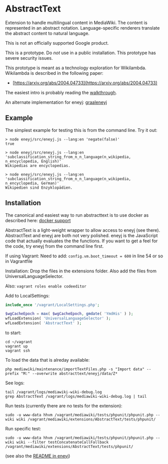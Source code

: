 # AbstractText

Extension to handle multilingual content in MediaWiki.
The content is represented in an abstract notation.
Language-specific renderers translate the abstract content to natural language.

This is not an officially supported Google product.

This is a prototype.
Do *not* use in a public installation.
This prototype has severe security issues.

This prototype is meant as a technology exploration for Wikilambda.
Wikilambda is described in the following paper:
*  [https://arxiv.org/abs/2004.04733](https://arxiv.org/abs/2004.04733)

The easiest intro is probably reading the [walkthrough](eneyj/docs/walkthrough.md).

An alternate implementation for eneyj: [graaleneyj](https://github.com/lucaswerkmeister/graaleneyj)

## Example

The simplest example for testing this is from the command line.
Try it out:

```
> node eneyj/src/eneyj.js --lang:en 'negate(false)'
true

> node eneyj/src/eneyj.js --lang:en 'subclassification_string_from_n_n_language(n_wikipedia, n_encyclopedia, English)'
Wikipedias are encyclopedias.

> node eneyj/src/eneyj.js --lang:en 'subclassification_string_from_n_n_language(n_wikipedia, n_encyclopedia, German)'
Wikipedien sind Enzyklopädien.
```

## Installation

The canonical and easiest way to run abstracttext is to use docker as
described here: [docker support](docker_support/README.md)

AbstractText is a light-weight wrapper to allow access to eneyj (see there).
AbstractText and eneyj are both not very polished.
eneyj is the JavaScript code that actually evaluates the the functions.
If you want to get a feel for the code, try eneyj from the command line first.

If using Vagrant:
Need to add:
  `config.vm.boot_timeout = 600`
in line 54 or so in Vagrantfile

Installation:
Drop the files in the extensions folder.
Also add the files from UniversalLanguageSelector.

Also:
`vagrant roles enable codeeditor`

Add to LocalSettings:

```PHP
include_once '/vagrant/LocalSettings.php';

$wgCacheEpoch = max( $wgCacheEpoch, gmdate( 'YmdHis' ) );
wfLoadExtension( 'UniversalLanguageSelector' );
wfLoadExtension( 'AbstractText' );
```

to start:
```
cd ~/vagrant
vagrant up
vagrant ssh
```

To load the data that is alreday available:

```
php mediawiki/maintenance/importTextFiles.php -s "Import data" --prefix "M:" --overwrite abstracttext/eneyj/data/Z*
```

See logs:

```
tail /vagrant/logs/mediawiki-wiki-debug.log
grep AbstractText /vagrant/logs/mediawiki-wiki-debug.log | tail
```

Run tests (currently there are no tests for the extension):

```
sudo -u www-data hhvm /vagrant/mediawiki/tests/phpunit/phpunit.php --wiki wiki /vagrant/mediawiki/extensions/AbstractText/tests/phpunit/
```

Run specific test:

```
sudo -u www-data hhvm /vagrant/mediawiki/tests/phpunit/phpunit.php --wiki wiki --filter testConcatenateCallFallback /vagrant/mediawiki/extensions/AbstractText/tests/phpunit/
```

(see also the [README in eneyj](eneyj/README.md))
